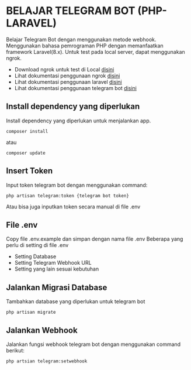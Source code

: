 # BELAJAR TELEGRAM BOT (PHP-LARAVEL)

Belajar Telegram Bot dengan menggunakan metode webhook. Menggunakan bahasa pemrograman PHP dengan memanfaatkan framework Laravel(8.x). Untuk test pada local server, dapat menggunakan ngrok.
- Download ngrok untuk test di Local [disini](https://ngrok.com/download)
- Lihat dokumentasi penggunaan ngrok [disini](https://ngrok.com/docs)
- Lihat dokumentasi penggunaan laravel [disini](https://laravel.com/docs/8.x)
- Lihat dokumentasi penggunaan telegram bot [disini](https://core.telegram.org/bots/api)


## Install dependency yang diperlukan

Install dependency yang diperlukan untuk menjalankan app.

`````````````````
composer install
`````````````````

atau 

`````````````````
composer update
`````````````````

## Insert Token

Input token telegram bot dengan menggunakan command:

````````````````````````````````````````````````
php artisan telegram:token {telegram bot token}
````````````````````````````````````````````````
Atau bisa juga inputkan token secara manual di file .env

## File .env

Copy file .env.example dan simpan dengan nama file .env
Beberapa yang perlu di setting di file .env

- Setting Database
- Setting Telegram Webhook URL
- Setting yang lain sesuai kebutuhan

## Jalankan Migrasi Database

Tambahkan database yang diperlukan untuk telegram bot

````````````````````
php artisan migrate
````````````````````

## Jalankan Webhook

Jalankan fungsi webhook telegram bot dengan menggunakan command berikut:

````````````````````````````````
php artsian telegram:setwebhook
````````````````````````````````


